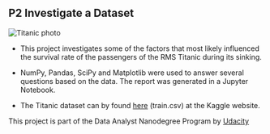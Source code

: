 ## P2 Investigate a Dataset
![Titanic photo](https://img-s3.onedio.com/id-57ac655c93ea85a73295469e/rev-0/raw/s-a70a50299c0304d3e582f5b0738a3fe709e3a5df.jpg)  

- This project investigates some of the factors that most likely influenced the survival rate of the passengers of the RMS Titanic during its sinking. 

- NumPy, Pandas, SciPy and Matplotlib were used to answer several questions based on the data.
The report was generated in a Jupyter Notebook. 


- The Titanic dataset can by found [here](https://www.kaggle.com/c/titanic/data?test.csv) (train.csv) at the Kaggle website.


This project is part of the Data Analyst Nanodegree Program by [Udacity](https://www.udacity.com/)
